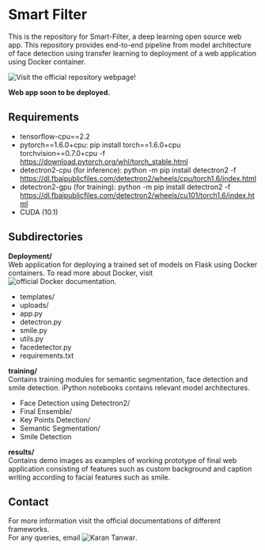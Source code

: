 # Smart Filter

This is the repository for Smart-Filter, a deep learning open source web app. This repository provides end-to-end pipeline from model architecture of face detection using transfer learning to deployment of a web application using Docker container.  
  
![**Visit the official repository webpage!**](https://karan469.github.io/Smart-Filter)

**Web app soon to be deployed.**

## Requirements
- tensorflow-cpu==2.2
- pytorch==1.6.0+cpu: pip install torch==1.6.0+cpu torchvision==0.7.0+cpu -f https://download.pytorch.org/whl/torch_stable.html
- detectron2-cpu (for inference): python -m pip install detectron2 -f https://dl.fbaipublicfiles.com/detectron2/wheels/cpu/torch1.6/index.html
- detectron2-gpu (for training): python -m pip install detectron2 -f https://dl.fbaipublicfiles.com/detectron2/wheels/cu101/torch1.6/index.html
- CUDA (10.1)

## Subdirectories

**Deployment/**  
Web application for deploying a trained set of models on Flask using Docker containers. To read more about Docker, visit ![official Docker documentation](https://docs.docker.com/).
  - templates/
  - uploads/
  - app.py
  - detectron.py
  - smile.py
  - utils.py
  - facedetector.py
  - requirements.txt

**training/**  
Contains training modules for semantic segmentation, face detection and smile detection. iPython notebooks contains relevant model architectures.
  - Face Detection using Detectron2/
  - Final Ensemble/
  - Key Points Detection/
  - Semantic Segmentation/
  - Smile Detection

**results/**  
Contains demo images as examples of working prototype of final web application consisting of features such as custom background and caption writing according to facial features such as smile.

## Contact  
For more information visit the official documentations of different frameworks.  
For any queries, email ![Karan Tanwar](mailto://tkaran.iitd@gmail.com).
